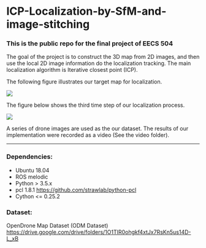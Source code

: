 # ICP-Localization-by-SfM-and-image-stitching

### This is the public repo for the final project of EECS 504

The goal of the project is to construct the 3D map from 2D images, and then use the local 2D image information do the localization tracking. The main localization algorithm is Iterative closest point (ICP).

The following figure illustrates our target map for localization.

![](https://i.imgur.com/AinbRTX.jpg)


The figure below shows the third time step of our localization process.

![](https://i.imgur.com/98yAOl1.jpg)


A series of drone images are used as the our dataset. The results of our implementation were recorded as a video (See the video folder).

---

### Dependencies:
+ Ubuntu 18.04
+ ROS melodic
+ Python > 3.5.x
+ pcl 1.8.1	https://github.com/strawlab/python-pcl
+ Cython <= 0.25.2

### Dataset:
OpenDrone Map Dataset (ODM Dataset)		https://drive.google.com/drive/folders/1O1TIR0ohgkf4xtJx7RsKn5us14D-L_xB
